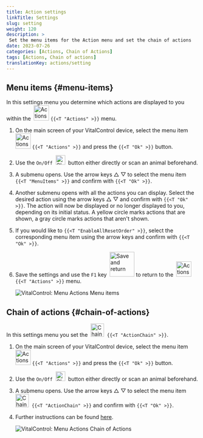 ```yaml
---
title: Action settings
linkTitle: Settings
slug: setting
weight: 120
description: >
 Set the menu items for the Action menu and set the chain of actions
date: 2023-07-26
categories: [Actions, Chain of Actions]
tags: [Actions, Chain of actions]
translationKey: actions/setting
---
```

## Menu items {#menu-items}

In this settings menu you determine which actions are displayed to you within the &nbsp;<img src="/icons/actions.svg" width="40" align="bottom" alt="Actions" /> `{{<T "Actions" >}}` menu.

1. On the main screen of your VitalControl device, select the menu item &nbsp;<img src="/icons/actions.svg" width="40" align="bottom" alt="Actions" /> `{{<T "Actions" >}}` and press the `{{<T "Ok" >}}` button.

2. Use the `On/Off` &nbsp;<img src="/icons/gear.svg" width="25" align="bottom" alt="Chain of actions" />&nbsp; button either directly or scan an animal beforehand.

3. A submenu opens. Use the arrow keys △ ▽ to select the menu item `{{<T "MenuItems" >}}` and confirm with `{{<T "Ok" >}}`.

4. Another submenu opens with all the actions you can display. Select the desired action using the arrow keys △ ▽ and confirm with `{{<T "Ok" >}}`. The action will now be displayed or no longer displayed to you, depending on its initial status. A yellow circle marks actions that are shown, a gray circle marks actions that aren't shown.

5. If you would like to `{{<T "EnableAllResetOrder" >}}`, select the corresponding menu item using the arrow keys and confirm with `{{<T "Ok" >}}`.

6. Save the settings and use the `F1` key &nbsp;<img src="/icons/footer/save_exit.svg" width="65" align="bottom" alt="Save and return" /> to return to the &nbsp;<img src="/icons/actions.svg" width="40" align="bottom" alt="Actions" /> `{{<T "Actions" >}}` menu.

    ![VitalControl: Menu Actions Menu items](../images/menu.png "Menu items")

## Chain of actions {#chain-of-actions}

In this settings menu you set the &nbsp;<img src="/icons/actions/action-chain.svg" width="35" align="bottom" alt="Chain of actions" />&nbsp; `{{<T "ActionChain" >}}`.

1. On the main screen of your VitalControl device, select the menu item &nbsp;<img src="/icons/actions.svg" width="40" align="bottom" alt="Actions" /> `{{<T "Actions" >}}` and press the `{{<T "Ok" >}}` button.

2. Use the `On/Off` &nbsp;<img src="/icons/gear.svg" width="25" align="bottom" alt="Chain of actions" />&nbsp; button either directly or scan an animal beforehand.

3. A submenu opens. Use the arrow keys △ ▽ to select the menu item &nbsp;<img src="/icons/actions/action-chain.svg" width="35" align="bottom" alt="Chain of actions" />&nbsp; `{{<T "ActionChain" >}}` and confirm with `{{<T "Ok" >}}`.

4. Further instructions can be found [here](/en/docs/chain-of-actions/#set-chain-of-actions).

    ![VitalControl: Menu Actions Chain of Actions](../images/chainofactions.png "Chain of Actions")

